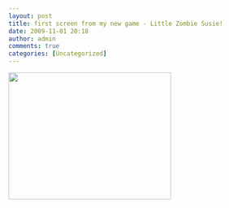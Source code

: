 ```yaml
---
layout: post
title: first screen from my new game - Little Zombie Susie!
date: 2009-11-01 20:18
author: admin
comments: true
categories: [Uncategorized]
---
```

<a onblur="try {parent.deselectBloggerImageGracefully();} catch(e) {}" href="http://2.bp.blogspot.com/_LfYx03jjmdk/Su3tNXUZv-I/AAAAAAAAAuE/8Q2EyALLEZU/s1600-h/screen.jpg"><img style="float:left; margin:0 10px 10px 0;cursor:pointer; cursor:hand;width: 320px; height: 250px;" src="http://2.bp.blogspot.com/_LfYx03jjmdk/Su3tNXUZv-I/AAAAAAAAAuE/8Q2EyALLEZU/s320/screen.jpg" border="0" alt="" id="BLOGGER_PHOTO_ID_5399232342140764130" /></a>
